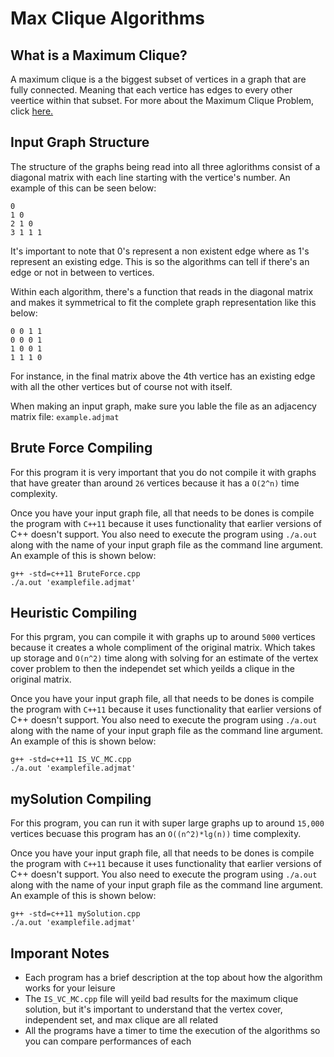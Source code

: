 # Max Clique Algorithms

## What is a Maximum Clique?
A maximum clique is a the biggest subset of vertices in a graph that are fully connected. Meaning that each vertice has edges to every other veertice within that subset. For more about the Maximum Clique Problem, click [here.](https://en.wikipedia.org/wiki/Clique_problem)

## Input Graph Structure
The structure of the graphs being read into all three aglorithms consist of a diagonal matrix with each line starting with the vertice's number. An example of this can be seen below:

```
0
1 0
2 1 0
3 1 1 1
```

It's important to note that 0's represent a non existent edge where as 1's represent an existing edge. This is so the algorithms can tell if there's an edge or not in between to vertices.

Within each algorithm, there's a function that reads in the diagonal matrix and makes it symmetrical to fit the complete graph representation like this below:

```
0 0 1 1
0 0 0 1
1 0 0 1
1 1 1 0
```

For instance, in the final matrix above the 4th vertice has an existing edge with all the other vertices but of course not with itself.

When making an input graph, make sure you lable the file as an adjacency matrix file: 
```example.adjmat```

## Brute Force Compiling
For this program it is very important that you do not compile it with graphs that have greater than around `26` vertices because it has a `O(2^n)` time complexity.

Once you have your input graph file, all that needs to be dones is compile the program with `C++11` because it uses functionality that earlier versions of C++ doesn't support. You also need to execute the program using `./a.out` along with the name of your input graph file as the command line argument. An example of this is shown below:
```
g++ -std=c++11 BruteForce.cpp
./a.out 'examplefile.adjmat'
```

## Heuristic Compiling
For this prgram, you can compile it with graphs up to around `5000` vertices because it creates a whole compliment of the original matrix. Which takes up storage and `O(n^2)` time along with solving for an estimate of the vertex cover problem to then the independet set which yeilds a clique in the original matrix.

Once you have your input graph file, all that needs to be dones is compile the program with `C++11` because it uses functionality that earlier versions of C++ doesn't support. You also need to execute the program using `./a.out` along with the name of your input graph file as the command line argument. An example of this is shown below:
```
g++ -std=c++11 IS_VC_MC.cpp
./a.out 'examplefile.adjmat'
```

## mySolution Compiling
For this program, you can run it with super large graphs up to around `15,000` vertices becuase this program has an `O((n^2)*lg(n))` time complexity. 

Once you have your input graph file, all that needs to be dones is compile the program with `C++11` because it uses functionality that earlier versions of C++ doesn't support. You also need to execute the program using `./a.out` along with the name of your input graph file as the command line argument. An example of this is shown below:
```
g++ -std=c++11 mySolution.cpp
./a.out 'examplefile.adjmat'
```

## Imporant Notes
- Each program has a brief description at the top about how the algorithm works for your leisure
- The `IS_VC_MC.cpp` file will yeild bad results for the maximum clique solution, but it's important to understand that the vertex cover, independent set, and max clique are all related
- All the programs have a timer to time the execution of the algorithms so you can compare performances of each